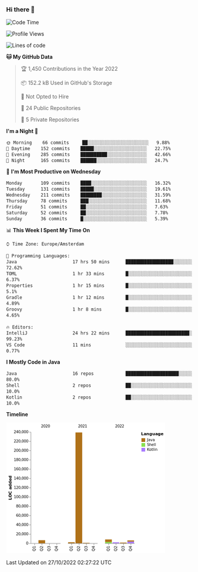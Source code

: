 ### Hi there 👋


<!--START_SECTION:waka-->
![Code Time](http://img.shields.io/badge/Code%20Time-2%2C563%20hrs%2022%20mins-blue)

![Profile Views](http://img.shields.io/badge/Profile%20Views-0-blue)

![Lines of code](https://img.shields.io/badge/From%20Hello%20World%20I%27ve%20Written-266%20Thousand%20lines%20of%20code-blue)

**🐱 My GitHub Data** 

> 🏆 1,450 Contributions in the Year 2022
 > 
> 📦 152.2 kB Used in GitHub's Storage 
 > 
> 🚫 Not Opted to Hire
 > 
> 📜 24 Public Repositories 
 > 
> 🔑 5 Private Repositories  
 > 
**I'm a Night 🦉** 

```text
🌞 Morning    66 commits     ██░░░░░░░░░░░░░░░░░░░░░░░   9.88% 
🌆 Daytime    152 commits    █████░░░░░░░░░░░░░░░░░░░░   22.75% 
🌃 Evening    285 commits    ██████████░░░░░░░░░░░░░░░   42.66% 
🌙 Night      165 commits    ██████░░░░░░░░░░░░░░░░░░░   24.7%

```
📅 **I'm Most Productive on Wednesday** 

```text
Monday       109 commits    ████░░░░░░░░░░░░░░░░░░░░░   16.32% 
Tuesday      131 commits    █████░░░░░░░░░░░░░░░░░░░░   19.61% 
Wednesday    211 commits    ████████░░░░░░░░░░░░░░░░░   31.59% 
Thursday     78 commits     ███░░░░░░░░░░░░░░░░░░░░░░   11.68% 
Friday       51 commits     ██░░░░░░░░░░░░░░░░░░░░░░░   7.63% 
Saturday     52 commits     ██░░░░░░░░░░░░░░░░░░░░░░░   7.78% 
Sunday       36 commits     █░░░░░░░░░░░░░░░░░░░░░░░░   5.39%

```


📊 **This Week I Spent My Time On** 

```text
⌚︎ Time Zone: Europe/Amsterdam

💬 Programming Languages: 
Java                     17 hrs 50 mins      ██████████████████░░░░░░░   72.62% 
TOML                     1 hr 33 mins        █░░░░░░░░░░░░░░░░░░░░░░░░   6.37% 
Properties               1 hr 15 mins        █░░░░░░░░░░░░░░░░░░░░░░░░   5.1% 
Gradle                   1 hr 12 mins        █░░░░░░░░░░░░░░░░░░░░░░░░   4.89% 
Groovy                   1 hr 8 mins         █░░░░░░░░░░░░░░░░░░░░░░░░   4.65%

🔥 Editors: 
IntelliJ                 24 hrs 22 mins      ████████████████████████░   99.23% 
VS Code                  11 mins             ░░░░░░░░░░░░░░░░░░░░░░░░░   0.77%

```

**I Mostly Code in Java** 

```text
Java                     16 repos            ████████████████████░░░░░   80.0% 
Shell                    2 repos             ██░░░░░░░░░░░░░░░░░░░░░░░   10.0% 
Kotlin                   2 repos             ██░░░░░░░░░░░░░░░░░░░░░░░   10.0%

```


**Timeline**

![Chart not found](https://raw.githubusercontent.com/powercasgamer/powercasgamer/master/charts/bar_graph.png) 


 Last Updated on 27/10/2022 02:27:22 UTC
<!--END_SECTION:waka-->
